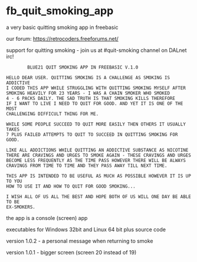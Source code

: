 # fb_quit_smoking_app
a very basic quitting smoking app in freebasic

our forum: https://retrocoders.freeforums.net/

support for quitting smoking - join us at #quit-smoking channel on DALnet irc!

```
		BLUE21 QUIT SMOKING APP IN FREEBASIC V.1.0

HELLO DEAR USER. QUITTING SMOKING IS A CHALLENGE AS SMOKING IS ADDICTIVE
I CODED THIS APP WHILE STRUGGLING WITH QUITTING SMOKING MYSELF AFTER 
SMOKING HEAVILY FOR 23 YEARS - I WAS A CHAIN SMOKER WHO SMOKED
4 - 6 PACKS DAILY. THE SAD TRUTH IS THAT SMOKING KILLS THEREFORE
IF I WANT TO LIVE I NEED TO QUIT FOR GOOD. AND YET IT IS ONE OF THE MOST 
CHALLENGING DIFFICULT THING FOR ME.

WHILE SOME PEOPLE SUCCEED TO QUIT MORE EASILY THEN OTHERS IT USUALLY TAKES
7 PLUS FAILED ATTEMPTS TO QUIT TO SUCCEED IN QUITTING SMOKING FOR GOOD.

LIKE ALL ADDICTIONS WHILE QUITTING AN ADDICTIVE SUBSTANCE AS NICOTINE
THERE ARE CRAVINGS AND URGES TO SMOKE AGAIN - THESE CRAVINGS AND URGES
BECOME LESS FREQUENTLY AS THE TIME PASS HOWEVER THERE WILL BE ALWAYS
CRAVINGS FROM TIME TO TIME AND THEY PASS AWAY TILL NEXT TIME.

THIS APP IS INTENDED TO BE USEFUL AS MUCH AS POSSIBLE HOWEVER IT IS UP TO YOU
HOW TO USE IT AND HOW TO QUIT FOR GOOD SMOKING...

I WISH ALL OF US ALL THE BEST AND HOPE BOTH OF US WILL ONE DAY BE ABLE TO BE
EX-SMOKERS.
```
the app is a console (screen) app

executables for Windows 32bit and Linux 64 bit plus source code


version 1.0.2 - a personal message when returning to smoke

version 1.0.1 - bigger screen (screen 20 instead of 19)
